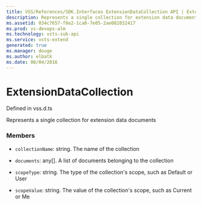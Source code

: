 ```yaml
---
title: VSS/References/SDK.Interfaces ExtensionDataCollection API | Extensions for Visual Studio Team Services
description: Represents a single collection for extension data documents
ms.assetid: 034c7657-f8e2-1ca0-7e05-2ae082032417
ms.prod: vs-devops-alm
ms.technology: vsts-sub-api
ms.service: vsts-extend
generated: true
ms.manager: douge
ms.author: elbatk
ms.date: 08/04/2016
---
```


# ExtensionDataCollection

Defined in vss.d.ts


Represents a single collection for extension data documents 

### Members

* `collectionName`: string. The name of the collection

* `documents`: any[]. A list of documents belonging to the collection

* `scopeType`: string. The type of the collection&#x27;s scope, such as Default or User

* `scopeValue`: string. The value of the collection&#x27;s scope, such as Current or Me

